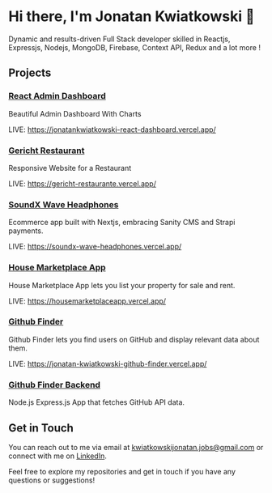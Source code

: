 # Hi there, I'm Jonatan Kwiatkowski 👋

Dynamic and results-driven Full Stack developer skilled in Reactjs, Expressjs, Nodejs, MongoDB, Firebase, Context API, Redux and a lot more !

## Projects

### [React Admin Dashboard](https://github.com/Joniqs/react_admin_dashboard)

Beautiful Admin Dashboard With Charts

LIVE: https://jonatankwiatkowski-react-dashboard.vercel.app/

### [Gericht Restaurant](https://github.com/Joniqs/gerich_restaurant)

Responsive Website for a Restaurant 

LIVE: https://gericht-restaurante.vercel.app/ 

### [SoundX Wave Headphones](https://github.com/Joniqs/nextjs-react-ecommerce)

Ecommerce app built with Nextjs, embracing Sanity CMS and Strapi payments. 

LIVE: https://soundx-wave-headphones.vercel.app/

### [House Marketplace App](https://github.com/Joniqs/housemarketplaceapp)

House Marketplace App lets you list your property for sale and rent.

LIVE: https://housemarketplaceapp.vercel.app/

### [Github Finder](https://github.com/Joniqs/github-finder)

Github Finder lets you find users on GitHub and display relevant data about them.

LIVE: https://jonatan-kwiatkowski-github-finder.vercel.app/

### [Github Finder Backend](https://github.com/Joniqs/github-finder-backend)

Node.js Express.js App that fetches GitHub API data.

## Get in Touch

You can reach out to me via email at [kwiatkowskijonatan.jobs@gmail.com](mailto:kwiatkowskijonatan.jobs@gmail.com) or connect with me on [LinkedIn](https://www.linkedin.com/in/jonatan-kwiatkowski-9824a6217/).

Feel free to explore my repositories and get in touch if you have any questions or suggestions!
